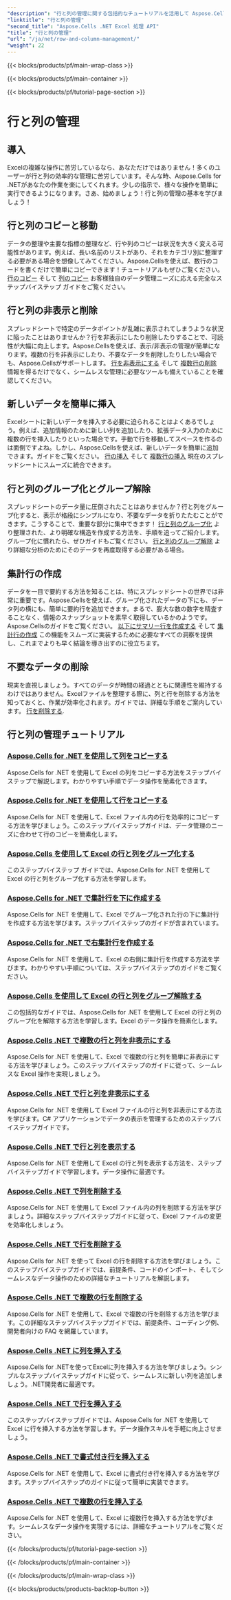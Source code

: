 ```yaml
---
"description": "行と列の管理に関する包括的なチュートリアルを活用して Aspose.Cells for .NET のパワーを解き放ち、Excel スキルを簡単に向上させることができます。"
"linktitle": "行と列の管理"
"second_title": "Aspose.Cells .NET Excel 処理 API"
"title": "行と列の管理"
"url": "/ja/net/row-and-column-management/"
"weight": 22
---
```


{{< blocks/products/pf/main-wrap-class >}}

{{< blocks/products/pf/main-container >}}

{{< blocks/products/pf/tutorial-page-section >}}

# 行と列の管理

## 導入

Excelの複雑な操作に苦労しているなら、あなただけではありません！多くのユーザーが行と列の効率的な管理に苦労しています。そんな時、Aspose.Cells for .NETがあなたの作業を楽にしてくれます。少しの指示で、様々な操作を簡単に実行できるようになります。さあ、始めましょう！行と列の管理の基本を学びましょう！

## 行と列のコピーと移動

データの整理や主要な指標の整理など、行や列のコピーは状況を大きく変える可能性があります。例えば、長い名前のリストがあり、それをカテゴリ別に整理する必要がある場合を想像してみてください。Aspose.Cellsを使えば、数行のコードを書くだけで簡単にコピーできます！チュートリアルもぜひご覧ください。 [行のコピー](./copying-rows/) そして [列のコピー](./copying-columns/) お客様独自のデータ管理ニーズに応える完全なステップバイステップ ガイドをご覧ください。

## 行と列の非表示と削除

スプレッドシートで特定のデータポイントが乱雑に表示されてしまうような状況に陥ったことはありませんか？行を非表示にしたり削除したりすることで、可読性が大幅に向上します。Aspose.Cellsを使えば、表示/非表示の管理が簡単になります。複数の行を非表示にしたり、不要なデータを削除したりしたい場合でも、Aspose.Cellsがサポートします。 [行を非表示にする](./hide-rows-columns-aspose-cells/) そして [複数行の削除](./delete-multiple-rows-aspose-cells/) 情報を得るだけでなく、シームレスな管理に必要なツールも備えていることを確認してください。

## 新しいデータを簡単に挿入

Excelシートに新しいデータを挿入する必要に迫られることはよくあるでしょう。例えば、追加情報のために新しい列を追加したり、拡張データ入力のために複数の行を挿入したりといった場合です。手動で行を移動してスペースを作るのは面倒ですよね。しかし、Aspose.Cellsを使えば、新しいデータを簡単に追加できます。ガイドをご覧ください。 [行の挿入](./insert-row-aspose-cells/) そして [複数行の挿入](./insert-multiple-rows-aspose-cells/) 現在のスプレッドシートにスムーズに統合できます。

## 行と列のグループ化とグループ解除

スプレッドシートのデータ量に圧倒されたことはありませんか？行と列をグループ化すると、表示が格段にシンプルになり、不要なデータを折りたたむことができます。こうすることで、重要な部分に集中できます！ [行と列のグループ化](./grouping-rows-and-columns/) より整理された、より明確な構造を作成する方法を、手順を追ってご紹介します。グループ化に慣れたら、ぜひガイドもご覧ください。 [行と列のグループ解除](./ungrouping-rows-and-columns/) より詳細な分析のためにそのデータを再度取得する必要がある場合。

## 集計行の作成

データを一目で要約する方法を知ることは、特にスプレッドシートの世界では非常に重要です。Aspose.Cellsを使えば、グループ化されたデータの下にも、データ列の横にも、簡単に要約行を追加できます。まるで、膨大な数の数字を精査することなく、情報のスナップショットを素早く取得しているかのようです。Aspose.Cellsのガイドをご覧ください。 [以下にサマリー行を作成する](./summary-row-below/) そして [集計行の作成](./summary-row-right/) この機能をスムーズに実装するために必要なすべての洞察を提供し、これまでよりも早く結論を導き出すのに役立ちます。

## 不要なデータの削除

現実を直視しましょう。すべてのデータが時間の経過とともに関連性を維持するわけではありません。Excelファイルを整理する際に、列と行を削除する方法を知っておくと、作業が効率化されます。ガイドでは、詳細な手順をご案内しています。 [行を削除する](./delete-row-aspose-cells/).

## 行と列の管理チュートリアル
### [Aspose.Cells for .NET を使用して列をコピーする](./copying-columns/)
Aspose.Cells for .NET を使用して Excel の列をコピーする方法をステップバイステップで解説します。わかりやすい手順でデータ操作を簡素化できます。
### [Aspose.Cells for .NET を使用して行をコピーする](./copying-rows/)
Aspose.Cells for .NET を使用して、Excel ファイル内の行を効率的にコピーする方法を学びましょう。このステップバイステップガイドは、データ管理のニーズに合わせて行のコピーを簡素化します。
### [Aspose.Cells を使用して Excel の行と列をグループ化する](./grouping-rows-and-columns/)
このステップバイステップ ガイドでは、Aspose.Cells for .NET を使用して Excel の行と列をグループ化する方法を学習します。
### [Aspose.Cells for .NET で集計行を下に作成する](./summary-row-below/)
Aspose.Cells for .NET を使用して、Excel でグループ化された行の下に集計行を作成する方法を学びます。ステップバイステップのガイドが含まれています。
### [Aspose.Cells for .NET で右集計行を作成する](./summary-row-right/)
Aspose.Cells for .NET を使用して、Excel の右側に集計行を作成する方法を学びます。わかりやすい手順については、ステップバイステップのガイドをご覧ください。
### [Aspose.Cells を使用して Excel の行と列をグループ解除する](./ungrouping-rows-and-columns/)
この包括的なガイドでは、Aspose.Cells for .NET を使用して Excel の行と列のグループ化を解除する方法を学習します。Excel のデータ操作を簡素化します。
### [Aspose.Cells .NET で複数の行と列を非表示にする](./hide-multiple-rows-columns-aspose-cells/)
Aspose.Cells for .NET を使用して、Excel で複数の行と列を簡単に非表示にする方法を学びましょう。このステップバイステップのガイドに従って、シームレスな Excel 操作を実現しましょう。
### [Aspose.Cells .NET で行と列を非表示にする](./hide-rows-columns-aspose-cells/)
Aspose.Cells for .NET を使用して Excel ファイルの行と列を非表示にする方法を学びます。C# アプリケーションでデータの表示を管理するためのステップバイステップガイドです。
### [Aspose.Cells .NET で行と列を表示する](./unhide-rows-columns-aspose-cells/)
Aspose.Cells for .NET を使用して Excel の行と列を表示する方法を、ステップバイステップガイドで学習します。データ操作に最適です。
### [Aspose.Cells .NET で列を削除する](./delete-column-aspose-cells/)
Aspose.Cells for .NET を使用して Excel ファイル内の列を削除する方法を学びましょう。詳細なステップバイステップガイドに従って、Excel ファイルの変更を効率化しましょう。
### [Aspose.Cells .NET で行を削除する](./delete-row-aspose-cells/)
Aspose.Cells for .NET を使って Excel の行を削除する方法を学びましょう。このステップバイステップガイドでは、前提条件、コードのインポート、そしてシームレスなデータ操作のための詳細なチュートリアルを解説します。
### [Aspose.Cells .NET で複数の行を削除する](./delete-multiple-rows-aspose-cells/)
Aspose.Cells for .NET を使用して、Excel で複数の行を削除する方法を学びます。この詳細なステップバイステップガイドでは、前提条件、コーディング例、開発者向けの FAQ を網羅しています。
### [Aspose.Cells .NET に列を挿入する](./insert-column-aspose-cells/)
Aspose.Cells for .NETを使ってExcelに列を挿入する方法を学びましょう。シンプルなステップバイステップガイドに従って、シームレスに新しい列を追加しましょう。.NET開発者に最適です。
### [Aspose.Cells .NET で行を挿入する](./insert-row-aspose-cells/)
このステップバイステップガイドでは、Aspose.Cells for .NET を使用して Excel に行を挿入する方法を学習します。データ操作スキルを手軽に向上させましょう。
### [Aspose.Cells .NET で書式付き行を挿入する](./insert-row-formatting-aspose-cells/)
Aspose.Cells for .NET を使用して、Excel に書式付き行を挿入する方法を学びます。ステップバイステップのガイドに従って簡単に実装できます。
### [Aspose.Cells .NET で複数の行を挿入する](./insert-multiple-rows-aspose-cells/)
Aspose.Cells for .NET を使用して、Excel に複数行を挿入する方法を学びます。シームレスなデータ操作を実現するには、詳細なチュートリアルをご覧ください。

{{< /blocks/products/pf/tutorial-page-section >}}

{{< /blocks/products/pf/main-container >}}

{{< /blocks/products/pf/main-wrap-class >}}

{{< blocks/products/products-backtop-button >}}